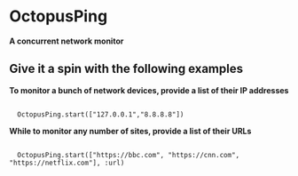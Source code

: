 # OctopusPing

**A concurrent network monitor**

## Give it a spin with the following examples

**To monitor a bunch of network devices, provide a list of their IP addresses**
```iex

  OctopusPing.start(["127.0.0.1","8.8.8.8"])

```

**While to monitor any number of sites, provide a list of their URLs**

```iex

  OctopusPing.start(["https://bbc.com", "https://cnn.com", "https://netflix.com"], :url)
```


